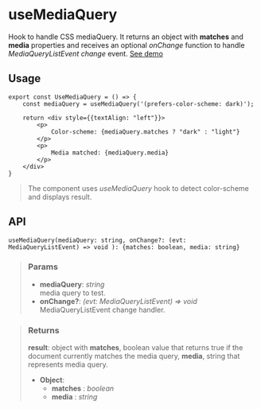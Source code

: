 # useMediaQuery
Hook to handle CSS mediaQuery. It returns an object with __matches__ and __media__ properties and receives an optional _onChange_ function to handle _MediaQueryListEvent change_ event. [See demo](https://ndriadev.github.io/react-tools/#/hooks/api-dom/useMediaQuery)

## Usage

```tsx
export const UseMediaQuery = () => {
	const mediaQuery = useMediaQuery('(prefers-color-scheme: dark)');

	return <div style={{textAlign: "left"}}>
		<p>
			Color-scheme: {mediaQuery.matches ? "dark" : "light"}
		</p>
		<p>
			Media matched: {mediaQuery.media}
		</p>
	</div>
}
```

> The component uses _useMediaQuery_ hook to detect color-scheme and displays result.


## API

```tsx
useMediaQuery(mediaQuery: string, onChange?: (evt: MediaQueryListEvent) => void ): {matches: boolean, media: string}
```

> ### Params
>
> - __mediaQuery__: _string_  
media query to test.
> - __onChange?__: _(evt: MediaQueryListEvent) => void_  
MediaQueryListEvent change handler.
>


> ### Returns
>
> __result__: object with __matches__, boolean value that returns true if the document currently matches the media query, __media__, string that represents media query.
> - __Object__:  
>     - __matches__ : _boolean_  
>     - __media__ : _string_  
>